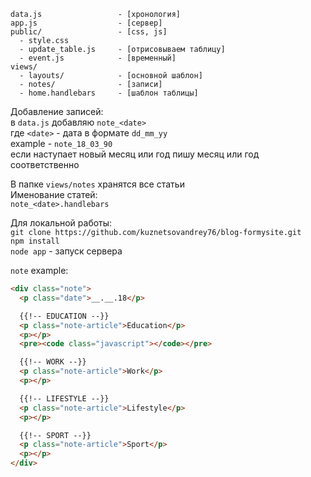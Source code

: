 ``` 
data.js                 - [хронология] 
app.js                  - [сервер]
public/                 - [css, js]
  - style.css
  - update_table.js     - [отрисовываем таблицу]
  - event.js            - [временный]
views/   
  - layouts/            - [основной шаблон]
  - notes/              - [записи]
  - home.handlebars     - [шаблон таблицы]   
```

Добавление записей:  
в `data.js` добавляю `note_<date>`  
где `<date>` - дата в формате `dd_mm_yy`   
example - `note_18_03_90`  
если наступает новый месяц или год пишу месяц или год соответственно   

В папке `views/notes` хранятся все статьи  
Именование статей:    
`note_<date>.handlebars`   

Для локальной работы:  
`git clone https://github.com/kuznetsovandrey76/blog-formysite.git`   
`npm install`  
`node app` - запуск сервера    

`note` example:
``` html
<div class="note">
  <p class="date">__.__.18</p>

  {{!-- EDUCATION --}}
  <p class="note-article">Education</p>
  <p></p>
  <pre><code class="javascript"></code></pre>

  {{!-- WORK --}}
  <p class="note-article">Work</p>
  <p></p>

  {{!-- LIFESTYLE --}}
  <p class="note-article">Lifestyle</p>
  <p></p>

  {{!-- SPORT --}}
  <p class="note-article">Sport</p>
  <p></p>
</div>
```
